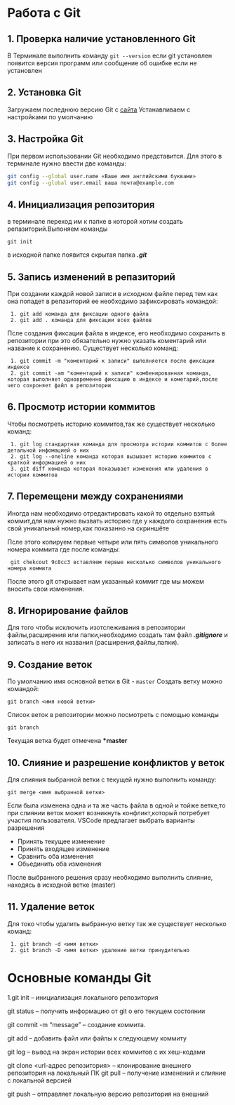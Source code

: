 # Работа с Git
## 1. Проверка наличие установленного Git
В Терминале выполнить команду  `git --version` если git установлен появится версия программ или сообщение об ошибке если не установлен

## 2. Установка Git
Загружаем последнюю версию Git с 
[сайта](https://git-scm.com/downloads)
Устанавливаем с настройками по умолчанию 

## 3. Настройка Git
При первом использовании Git необходимо представится. Для этого в терминале нужно ввести две команды:
```bash
git config --global user.name «Ваше имя английскими буквами» 
git config --global user.email ваша почта@example.com
```

## 4. Инициализация репозитория
в терминале переход
им к папке в которой хотим создать репазиторий.Выпоняем команды
```
git init
```
в исходной папке появится скрытая папка ***.git***

## 5. Запись изменений в репазиторий
При создании каждой новой записи в исходном файле перед тем как она попадет в репазиторий ее необходимо зафиксировать командой:
```
 1. git add команда для фиксации одного файла
 2. git add . команда для фиксации всех файлов
```
Псле создания фиксации файла в индексе, его необходимо сохранить в репозитории при это обязательно нужно указать коментарий или название к сохранению.
Существует несколько команд:
```
 1. git commit -m "коментарий к записи" выполняется после фиксации индексе
 2. git commit -am "коментарий к записи" комбенированная команда, которая выполняет одновременно фиксацию в индексе и кометарий,после чего сохроняет файл в репозитории
```
## 6. Просмотр истории коммитов
Чтобы посмотреть историю коммитов,так же существует несколько команд:
 ```
  1. git log стандартная команда для просмотра истории коммитов с более детальной инфомацией о них
  2. git log --oneline команда которая вызывает историю коммитов с краткой информацией о них
  3. git diff команда которая показывает изменения или удаления в истории коммитов
 ```
## 7. Перемещени между сохранениями
Иногда нам необходимо отредактировать какой то отдельно взятый коммит,для нам нужно вызвать историю где у каждого сохранения есть свой уникальный номер,как показанно на скриншёте

Псле этого копируем первые четыре или пять символов уникального номера коммита
где после команды:
```
 git chekcout 9c8cc3 вставляем первые несколько символов уникального номера коммита
```
После этого git открывает нам указанный коммит где мы можем вносить свои изменения.

## 8. Игнорирование файлов
Для того чтобы исключить изотслеживания в репозитории файлы,расширения или папки,необходимо создать там файл ***.gitignore*** и записать в него их названия (расширения,файлы,папки).

## 9. Создание веток
По умолчанию имя основной ветки в Git - `master`
Создать ветку можно командой:
```
git branch <имя новой ветки>
```
Список веток в репозитории можно посмотреть с помощью команды
```
git branch
```
Текущая ветка будет отмечена **\*master**
 
## 10. Слияние и разрешение конфликтов у веток
Для слияния выбранной ветки с текущей нужно выполнить команду:
```
git merge <имя выбранной ветки>
```
Если была изменена одна и та же часть файла в одной и тойже ветке,то при слиянии веток может возникнуть конфликт,который потребует участия пользователя. VSCode предлагает выбрать варианты разрешения
 * Принять текущее изменение
 * Принять входящее изменение
 * Сравнить оба изменения
 * Обьединить оба изменения

После выбранного решения сразу необходимо выполнить слияние, находясь в исходной ветке (master)

## 11. Удаление веток
Для токо чтобы удалить выбранную ветку так же существует несколько команд:
```
 1. git branch -d <имя ветки>
 2. git branch -D <имя ветки> удаление ветки принудительно
```
# Основные команды Git

 1.git init – инициализация локального репозитория

 git status – получить информацию от git о его текущем состоянии

 git commit -m “message” – создание коммита.

 git add – добавить файл или файлы к следующему коммиту

 git log – вывод на экран истории всех коммитов с их хеш-кодами

 git clone <url-адрес репозитория> – клонирование внешнего репозитория на
локальный ПК
 git pull – получение изменений и слияние с локальной версией

 git push – отправляет локальную версию репозитория на внешний